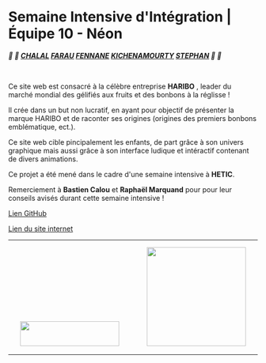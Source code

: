 # Semaine Intensive d'Intégration | Équipe 10 - Néon
__*:lollipop: :candy:  [CHALAL](https://github.com/ChalalSamir) [FARAU](https://github.com/DFarau) [FENNANE](https://github.com/RyanFennane) [KICHENAMOURTY](https://github.com/Benjigo93) [STEPHAN](https://github.com/christinastep) :candy: :lollipop:*__

&nbsp;

Ce site web est consacré à la célèbre entreprise **HARIBO** , leader du marché mondial des gélifiés aux fruits et des bonbons à la réglisse !

Il crée dans un but non lucratif, en ayant pour objectif de présenter la marque HARIBO et de raconter ses origines (origines des premiers bonbons emblématique, ect.).

Ce site web cible pincipalement les enfants, de part grâce à son univers graphique mais aussi grâce à son interface ludique et intéractif contenant de divers animations.

Ce projet a été mené dans le cadre d'une semaine intensive à **HETIC**.

Remerciement à **Bastien Calou** et **Raphaël Marquand** pour pour leur conseils avisés durant cette semaine intensive ! 

[Lien GitHub](https://github.com/Benjigo93/hetic-w1p2021-10-neon)
&nbsp;

[Lien du site internet](https://haribo.netlify.com/)

***
<div align="center">
<img margin-right="500" src="../assets/haribo-logo.png" width="200" height="50"> &nbsp;&nbsp;&nbsp;&nbsp;&nbsp;&nbsp;&nbsp;&nbsp;&nbsp;&nbsp;&nbsp;&nbsp; <img src="../assets/hetic-logo.png" width="200">
</div>

***
